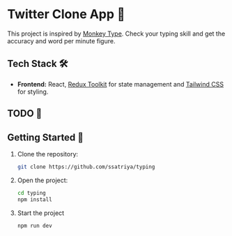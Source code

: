 # Twitter Clone App 🚀

This project is inspired by [Monkey Type](https://monkeytype.com/). Check your typing skill and get the accuracy and word per minute figure.

## Tech Stack 🛠️

- **Frontend:** React, [Redux Toolkit](https://redux-toolkit.js.org/) for state management and [Tailwind CSS](https://tailwindcss.com/) for styling.

## TODO 📝

## Getting Started 🚀

1.  Clone the repository:

    ```bash
    git clone https://github.com/ssatriya/typing

    ```

2.  Open the project:

    ```bash
    cd typing
    npm install
    ```

3.  Start the project
    ```bash
    npm run dev
    ```
